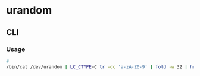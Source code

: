 # urandom

## CLI

### Usage

```sh
#
/bin/cat /dev/urandom | LC_CTYPE=C tr -dc 'a-zA-Z0-9' | fold -w 32 | head -n 1
```
